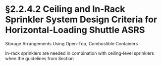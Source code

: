 # §2.2.4.2 Ceiling and In-Rack Sprinkler System Design Criteria for Horizontal-Loading Shuttle ASRS



Storage Arrangements Using Open-Top, Combustible Containers

In-rack sprinklers are needed in combination with ceiling-level sprinklers when the guidelines from Section